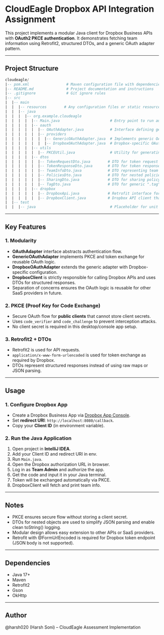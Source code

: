 # CloudEagle Dropbox API Integration Assignment

This project implements a modular Java client for Dropbox Business APIs with **OAuth2 PKCE authentication**. It demonstrates fetching team information using Retrofit2, structured DTOs, and a generic OAuth adapter pattern.

---

## Project Structure

```sql
cloudeagle/
|-- pom.xml                 # Maven configuration file with dependencies (Retrofit2, Gson, OkHttp)
|-- README.md               # Project documentation and instructions
|-- .gitignore              # Git ignore rules
|-- src
|  |-- main
|  |  |-- resources        # Any configuration files or static resources
|  |  |-- java
|  |  |  |-- org.example.cloudeagle
|  |  |  |  |-- Main.java                       # Entry point to run authentication + Dropbox API calls
|  |  |  |  |-- oauth
|  |  |  |  |  |-- OAuthAdapter.java            # Interface defining generic OAuth methods
|  |  |  |  |  |-- providers
|  |  |  |  |  |  |-- GenericOAuthAdapter.java  # Implements generic OAuth2 + PKCE flow
|  |  |  |  |  |  |-- DropboxOAuthAdapter.java  # Dropbox-specific OAuth adapter
|  |  |  |  |-- utils
|  |  |  |  |  |-- PKCEUtil.java                # Utility for generating PKCE code_verifier & code_challenge
|  |  |  |  |-- dtos
|  |  |  |  |  |-- TokenRequestDto.java        # DTO for token request parameters
|  |  |  |  |  |-- TokenResponseDto.java       # DTO for token response from OAuth
|  |  |  |  |  |-- TeamInfoDto.java            # DTO representing team information response
|  |  |  |  |  |-- PoliciesDto.java            # DTO for nested policies object
|  |  |  |  |  |-- SharingDto.java             # DTO for sharing policy details
|  |  |  |  |  |-- TagDto.java                 # DTO for generic ".tag" fields in Dropbox responses
|  |  |  |  |-- dropbox
|  |  |  |  |  |-- DropboxApi.java             # Retrofit interface for Dropbox API endpoints
|  |  |  |  |  |-- DropboxClient.java          # Dropbox API client that uses Retrofit + access token
|  |-- test
|  |  |-- java                                  # Placeholder for unit tests (not implemented in this assignment)
```

---

## Key Features

### 1. **Modularity**
- **OAuthAdapter** interface abstracts authentication flow.
- **GenericOAuthAdapter** implements PKCE and token exchange for reusable OAuth logic.
- **DropboxOAuthAdapter** extends the generic adapter with Dropbox-specific configuration.
- **DropboxClient** is strictly responsible for calling Dropbox APIs and uses DTOs for structured responses.
- Separation of concerns ensures the OAuth logic is reusable for other SaaS providers in future.

### 2. **PKCE (Proof Key for Code Exchange)**
- Secure OAuth flow for **public clients** that cannot store client secrets.
- Uses `code_verifier` and `code_challenge` to prevent interception attacks.
- No client secret is required in this desktop/console app setup.

### 3. **Retrofit2 + DTOs**
- Retrofit2 is used for API requests.
- `application/x-www-form-urlencoded` is used for token exchange as required by Dropbox.
- DTOs represent structured responses instead of using raw maps or JSON parsing.

---

## Usage

### 1. Configure Dropbox App
- Create a Dropbox Business App via [Dropbox App Console](https://www.dropbox.com/developers/apps).
- Set **redirect URI**: `http://localhost:8080/callback`.
- Copy your **Client ID** (in environment variable).

### 2. Run the Java Application
1. Open project in **IntelliJ IDEA**.
2. Add your Client ID and redirect URI in env.
3. Run `Main.java`.
4. Open the Dropbox authorization URL in browser.
5. Log in as **Team Admin** and authorize the app.
6. Get the code and input it in your Java terminal.
7. Token will be exchanged automatically via PKCE.
8. DropboxClient will fetch and print team info.

---


## Notes
- PKCE ensures secure flow without storing a client secret.
- DTOs for nested objects are used to simplify JSON parsing and enable clean toString() logging.
- Modular design allows easy extension to other APIs or SaaS providers.
- Retrofit with @FormUrlEncoded is required for Dropbox token endpoint (JSON body is not supported).

---

## Dependencies
- Java 17+
- Maven
- Retrofit2
- Gson
- OkHttp

---

## Author
@harsh020 (Harsh Soni) – CloudEagle Assessment Implementation